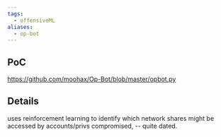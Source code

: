 ```yaml
---
tags:
  - offensiveML
aliases:
  - op-bot
---
```


## PoC
https://github.com/moohax/Op-Bot/blob/master/opbot.py

## Details
uses reinforcement learning to identify which network shares might be accessed by accounts/privs compromised,  -- quite dated.